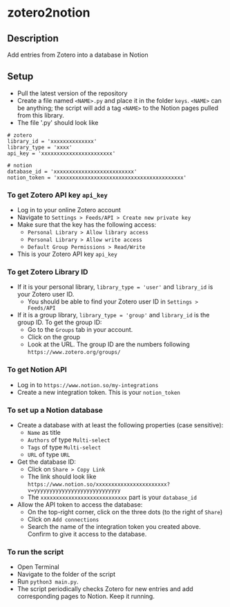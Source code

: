 # zotero2notion
## Description
Add entries from Zotero into a database in Notion

## Setup
- Pull the latest version of the repository
- Create a file named `<NAME>.py` and place it in the folder `keys`. `<NAME>` can be anything; the script will add a tag `<NAME>` to the Notion pages pulled from this library.
- The file '<NAME>.py' should look like
```
# zotero
library_id = 'xxxxxxxxxxxxxx'
library_type = 'xxxx'
api_key = 'xxxxxxxxxxxxxxxxxxxxxxx'

# notion
database_id = 'xxxxxxxxxxxxxxxxxxxxxxxxxx'
notion_token = 'xxxxxxxxxxxxxxxxxxxxxxxxxxxxxxxxxxxxxxxxx'
```

### To get Zotero API key `api_key`
- Log in to your online Zotero account
- Navigate to `Settings > Feeds/API > Create new private key`
- Make sure that the key has the following access:
  - `Personal Library > Allow library access`
  - `Personal Library > Allow write access`
  - `Default Group Permissions > Read/Write`
- This is your Zotero API key `api_key`

### To get Zotero Library ID
- If it is your personal library, `library_type = 'user'` and `library_id` is your Zotero user ID. 
  - You should be able to find your Zotero user ID in `Settings > Feeds/API`
- If it is a group library, `library_type = 'group'` and `library_id` is the group ID. To get the group ID:
  - Go to the `Groups` tab in your account.
  - Click on the group
  - Look at the URL. The group ID are the numbers following `https://www.zotero.org/groups/`

### To get Notion API
- Log in to `https://www.notion.so/my-integrations`
- Create a new integration token. This is your `notion_token`

### To set up a Notion database
- Create a database with at least the following properties (case sensitive):
  - `Name` as title
  - `Authors` of type `Multi-select`
  - `Tags` of type `Multi-select`
  - `URL` of type `URL`
- Get the database ID:
  - Click on `Share > Copy Link`
  - The link should look like `https://www.notion.so/xxxxxxxxxxxxxxxxxxxxxxx?v=yyyyyyyyyyyyyyyyyyyyyyyyyyyy`
  - The `xxxxxxxxxxxxxxxxxxxxxxxxxxxx` part is your `database_id`
- Allow the API token to access the database:
  - On the top-right corner, click on the three dots (to the right of `Share`)
  - Click on `Add connections`
  - Search the name of the integration token you created above. Confirm to give it access to the database.

### To run the script
- Open Terminal
- Navigate to the folder of the script
- Run `python3 main.py`. 
- The script periodically checks Zotero for new entries and add corresponding pages to Notion. Keep it running.  
